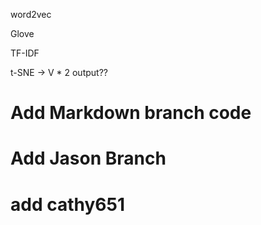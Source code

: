 word2vec

Glove

TF-IDF

t-SNE -> V * 2 output??


# Add Markdown branch code

# Add Jason Branch

# add cathy651
